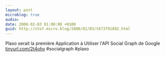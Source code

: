 ```yaml
---
layout: post
microblog: true
audio: 
date: 2008-02-03 01:00:00 +0100
guid: http://xtof.micro.blog/2008/02/03/t673791892.html
---
```

Plaxo serait la première Application à Utiliser l'API Social Graph de Google [tinyurl.com/2t4ohv](http://tinyurl.com/2t4ohv) #socialgraph #plaxo
